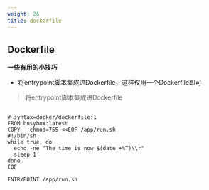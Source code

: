 ```yaml
---
weight: 26
title: dockerfile
---
```


## Dockerfile

**一些有用的小技巧**

* 将entrypoint脚本集成进Dockerfile，这样仅用一个Dockerfile即可

> 将entrypoint脚本集成进Dockerfile

```shell

# syntax=docker/dockerfile:1
FROM busybox:latest
COPY --chmod=755 <<EOF /app/run.sh
#!/bin/sh
while true; do
  echo -ne "The time is now $(date +%T)\\r"
  sleep 1
done
EOF

ENTRYPOINT /app/run.sh

```